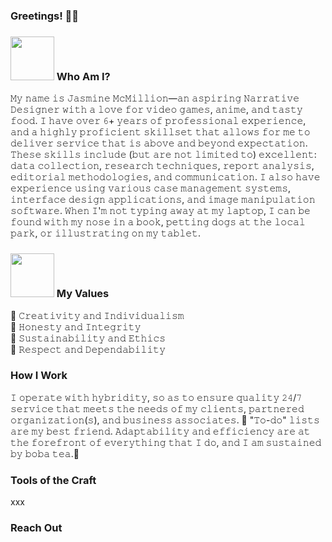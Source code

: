 ### Greetings! 👋🏾
### <img src="https://user-images.githubusercontent.com/120766467/208231612-76f98938-5e66-44fc-b546-0c07b586a6f0.png" width="70" height="70"/> Who Am I?
𝙼𝚢 𝚗𝚊𝚖𝚎 𝚒𝚜 𝙹𝚊𝚜𝚖𝚒𝚗𝚎 𝙼𝚌𝙼𝚒𝚕𝚕𝚒𝚘𝚗—𝚊𝚗 𝚊𝚜𝚙𝚒𝚛𝚒𝚗𝚐 𝙽𝚊𝚛𝚛𝚊𝚝𝚒𝚟𝚎 𝙳𝚎𝚜𝚒𝚐𝚗𝚎𝚛 𝚠𝚒𝚝𝚑 𝚊 𝚕𝚘𝚟𝚎 𝚏𝚘𝚛 𝚟𝚒𝚍𝚎𝚘 𝚐𝚊𝚖𝚎𝚜, 𝚊𝚗𝚒𝚖𝚎, 𝚊𝚗𝚍 𝚝𝚊𝚜𝚝𝚢 𝚏𝚘𝚘𝚍. 𝙸 𝚑𝚊𝚟𝚎 𝚘𝚟𝚎𝚛 𝟼+ 𝚢𝚎𝚊𝚛𝚜 𝚘𝚏 𝚙𝚛𝚘𝚏𝚎𝚜𝚜𝚒𝚘𝚗𝚊𝚕 𝚎𝚡𝚙𝚎𝚛𝚒𝚎𝚗𝚌𝚎, 𝚊𝚗𝚍 𝚊 𝚑𝚒𝚐𝚑𝚕𝚢 𝚙𝚛𝚘𝚏𝚒𝚌𝚒𝚎𝚗𝚝 𝚜𝚔𝚒𝚕𝚕𝚜𝚎𝚝 𝚝𝚑𝚊𝚝 𝚊𝚕𝚕𝚘𝚠𝚜 𝚏𝚘𝚛 𝚖𝚎 𝚝𝚘 𝚍𝚎𝚕𝚒𝚟𝚎𝚛 𝚜𝚎𝚛𝚟𝚒𝚌𝚎 𝚝𝚑𝚊𝚝 𝚒𝚜 𝚊𝚋𝚘𝚟𝚎 𝚊𝚗𝚍 𝚋𝚎𝚢𝚘𝚗𝚍 𝚎𝚡𝚙𝚎𝚌𝚝𝚊𝚝𝚒𝚘𝚗. 𝚃𝚑𝚎𝚜𝚎 𝚜𝚔𝚒𝚕𝚕𝚜 𝚒𝚗𝚌𝚕𝚞𝚍𝚎 (𝚋𝚞𝚝 𝚊𝚛𝚎 𝚗𝚘𝚝 𝚕𝚒𝚖𝚒𝚝𝚎𝚍 𝚝𝚘) 𝚎𝚡𝚌𝚎𝚕𝚕𝚎𝚗𝚝: 𝚍𝚊𝚝𝚊 𝚌𝚘𝚕𝚕𝚎𝚌𝚝𝚒𝚘𝚗, 𝚛𝚎𝚜𝚎𝚊𝚛𝚌𝚑 𝚝𝚎𝚌𝚑𝚗𝚒𝚚𝚞𝚎𝚜, 𝚛𝚎𝚙𝚘𝚛𝚝 𝚊𝚗𝚊𝚕𝚢𝚜𝚒𝚜, 𝚎𝚍𝚒𝚝𝚘𝚛𝚒𝚊𝚕 𝚖𝚎𝚝𝚑𝚘𝚍𝚘𝚕𝚘𝚐𝚒𝚎𝚜, 𝚊𝚗𝚍 𝚌𝚘𝚖𝚖𝚞𝚗𝚒𝚌𝚊𝚝𝚒𝚘𝚗. 𝙸 𝚊𝚕𝚜𝚘 𝚑𝚊𝚟𝚎 𝚎𝚡𝚙𝚎𝚛𝚒𝚎𝚗𝚌𝚎 𝚞𝚜𝚒𝚗𝚐 𝚟𝚊𝚛𝚒𝚘𝚞𝚜 𝚌𝚊𝚜𝚎 𝚖𝚊𝚗𝚊𝚐𝚎𝚖𝚎𝚗𝚝 𝚜𝚢𝚜𝚝𝚎𝚖𝚜, 𝚒𝚗𝚝𝚎𝚛𝚏𝚊𝚌𝚎 𝚍𝚎𝚜𝚒𝚐𝚗 𝚊𝚙𝚙𝚕𝚒𝚌𝚊𝚝𝚒𝚘𝚗𝚜, 𝚊𝚗𝚍 𝚒𝚖𝚊𝚐𝚎 𝚖𝚊𝚗𝚒𝚙𝚞𝚕𝚊𝚝𝚒𝚘𝚗 𝚜𝚘𝚏𝚝𝚠𝚊𝚛𝚎. 𝚆𝚑𝚎𝚗 𝙸'𝚖 𝚗𝚘𝚝 𝚝𝚢𝚙𝚒𝚗𝚐 𝚊𝚠𝚊𝚢 𝚊𝚝 𝚖𝚢 𝚕𝚊𝚙𝚝𝚘𝚙, 𝙸 𝚌𝚊𝚗 𝚋𝚎 𝚏𝚘𝚞𝚗𝚍 𝚠𝚒𝚝𝚑 𝚖𝚢 𝚗𝚘𝚜𝚎 𝚒𝚗 𝚊 𝚋𝚘𝚘𝚔, 𝚙𝚎𝚝𝚝𝚒𝚗𝚐 𝚍𝚘𝚐𝚜 𝚊𝚝 𝚝𝚑𝚎 𝚕𝚘𝚌𝚊𝚕 𝚙𝚊𝚛𝚔, 𝚘𝚛 𝚒𝚕𝚕𝚞𝚜𝚝𝚛𝚊𝚝𝚒𝚗𝚐 𝚘𝚗 𝚖𝚢 𝚝𝚊𝚋𝚕𝚎𝚝.
### <img src="https://user-images.githubusercontent.com/120766467/208232097-8063bb3b-8f5f-4b5f-b4c5-ed952bdf6c75.png" width="70" height="70"/> My Values
🍓 𝙲𝚛𝚎𝚊𝚝𝚒𝚟𝚒𝚝𝚢 𝚊𝚗𝚍 𝙸𝚗𝚍𝚒𝚟𝚒𝚍𝚞𝚊𝚕𝚒𝚜𝚖
<br>🍓 𝙷𝚘𝚗𝚎𝚜𝚝𝚢 𝚊𝚗𝚍 𝙸𝚗𝚝𝚎𝚐𝚛𝚒𝚝𝚢
<br>🍓 𝚂𝚞𝚜𝚝𝚊𝚒𝚗𝚊𝚋𝚒𝚕𝚒𝚝𝚢 𝚊𝚗𝚍 𝙴𝚝𝚑𝚒𝚌𝚜
<br>🍓 𝚁𝚎𝚜𝚙𝚎𝚌𝚝 𝚊𝚗𝚍 𝙳𝚎𝚙𝚎𝚗𝚍𝚊𝚋𝚒𝚕𝚒𝚝𝚢
### How I Work
𝙸 𝚘𝚙𝚎𝚛𝚊𝚝𝚎 𝚠𝚒𝚝𝚑 𝚑𝚢𝚋𝚛𝚒𝚍𝚒𝚝𝚢, 𝚜𝚘 𝚊𝚜 𝚝𝚘 𝚎𝚗𝚜𝚞𝚛𝚎 𝚚𝚞𝚊𝚕𝚒𝚝𝚢 𝟸𝟺/𝟽 𝚜𝚎𝚛𝚟𝚒𝚌𝚎 𝚝𝚑𝚊𝚝 𝚖𝚎𝚎𝚝𝚜 𝚝𝚑𝚎 𝚗𝚎𝚎𝚍𝚜 𝚘𝚏 𝚖𝚢 𝚌𝚕𝚒𝚎𝚗𝚝𝚜, 𝚙𝚊𝚛𝚝𝚗𝚎𝚛𝚎𝚍 𝚘𝚛𝚐𝚊𝚗𝚒𝚣𝚊𝚝𝚒𝚘𝚗(𝚜), 𝚊𝚗𝚍 𝚋𝚞𝚜𝚒𝚗𝚎𝚜𝚜 𝚊𝚜𝚜𝚘𝚌𝚒𝚊𝚝𝚎𝚜. 💌 "𝚃𝚘-𝚍𝚘" 𝚕𝚒𝚜𝚝𝚜 𝚊𝚛𝚎 𝚖𝚢 𝚋𝚎𝚜𝚝 𝚏𝚛𝚒𝚎𝚗𝚍. 𝙰𝚍𝚊𝚙𝚝𝚊𝚋𝚒𝚕𝚒𝚝𝚢 𝚊𝚗𝚍 𝚎𝚏𝚏𝚒𝚌𝚒𝚎𝚗𝚌𝚢 𝚊𝚛𝚎 𝚊𝚝 𝚝𝚑𝚎 𝚏𝚘𝚛𝚎𝚏𝚛𝚘𝚗𝚝 𝚘𝚏 𝚎𝚟𝚎𝚛𝚢𝚝𝚑𝚒𝚗𝚐 𝚝𝚑𝚊𝚝 𝙸 𝚍𝚘, 𝚊𝚗𝚍 𝙸 𝚊𝚖 𝚜𝚞𝚜𝚝𝚊𝚒𝚗𝚎𝚍 𝚋𝚢 𝚋𝚘𝚋𝚊 𝚝𝚎𝚊.🧋
### Tools of the Craft
xxx
### Reach Out
